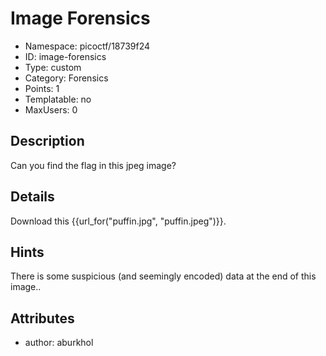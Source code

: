 # Image Forensics

- Namespace: picoctf/18739f24
- ID: image-forensics
- Type: custom
- Category: Forensics
- Points: 1
- Templatable: no
- MaxUsers: 0

## Description

Can you find the flag in this jpeg image?

## Details

Download this {{url_for("puffin.jpg", "puffin.jpeg")}}.

## Hints

There is some suspicious (and seemingly encoded) data at the end of this image..

## Attributes
 - author: aburkhol
